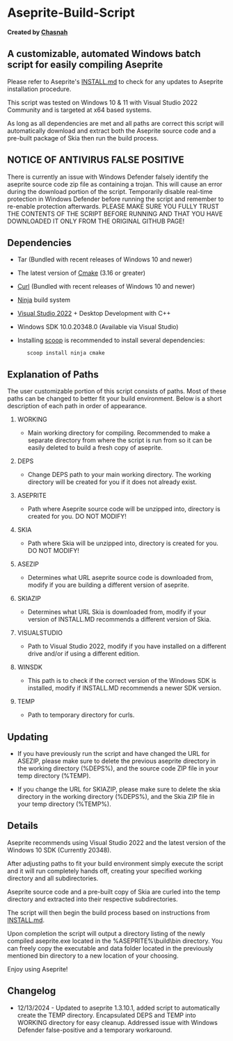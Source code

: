 # Aseprite-Build-Script

**Created by [Chasnah](https://chasnah.com/)**

## A customizable, automated Windows batch script for easily compiling Aseprite

Please refer to Aseprite's [INSTALL.md](https://github.com/aseprite/aseprite/blob/v1.3.13/INSTALL.md) to check for any updates to Aseprite installation procedure.

This script was tested on Windows 10 & 11 with Visual Studio 2022 Community and is targeted at x64 based systems.

As long as all dependencies are met and all paths are correct this script will automatically download and extract
both the Aseprite source code and a pre-built package of Skia then run the build process.

## NOTICE OF ANTIVIRUS FALSE POSITIVE

There is currently an issue with Windows Defender falsely identify the aseprite source code zip file as containing a trojan. This will cause an error during the download portion of the script.
Temporarily disable real-time protection in Windows Defender before running the script and remember to re-enable protection afterwards.
PLEASE MAKE SURE YOU FULLY TRUST THE CONTENTS OF THE SCRIPT BEFORE RUNNING AND THAT YOU HAVE DOWNLOADED IT ONLY FROM THE ORIGINAL GITHUB PAGE!

## Dependencies

* Tar (Bundled with recent releases of Windows 10 and newer)
* The latest version of [Cmake](https://cmake.org) (3.16 or greater)
* [Curl](https://curl.se/) (Bundled with recent releases of Windows 10 and newer)
* [Ninja](https://ninja-build.org/) build system
* [Visual Studio 2022](https://visualstudio.microsoft.com/) + Desktop Development with C++
* Windows SDK 10.0.20348.0 (Available via Visual Studio)
* Installing [scoop](<https://scoop.sh/>) is recommended to install several dependencies:

         scoop install ninja cmake

## Explanation of Paths

The user customizable portion of this script consists of paths. Most of these paths can be changed to better fit your build environment. Below is a short description of each path in order of appearance.

1. WORKING
    * Main working directory for compiling. Recommended to make a separate directory from where the script is run from so it can be easily deleted to build a fresh copy of aseprite.

2. DEPS

    * Change DEPS path to your main working directory. The working directory will be created for you if it does not already exist.

3. ASEPRITE

    * Path where Aseprite source code will be unzipped into, directory is created for you. DO NOT MODIFY!

4. SKIA

    * Path where Skia will be unzipped into, directory is created for you. DO NOT MODIFY!

5. ASEZIP

    * Determines what URL aseprite source code is downloaded from, modify if you are building a different version of aseprite.

6. SKIAZIP

    * Determines what URL Skia is downloaded from, modify if your version of INSTALL.MD recommends a different version of Skia.

7. VISUALSTUDIO

    * Path to Visual Studio 2022, modify if you have installed on a different drive and/or if using a different edition.

8. WINSDK

    * This path is to check if the correct version of the Windows SDK is installed, modify if INSTALL.MD recommends a newer SDK version.

9. TEMP

    * Path to temporary directory for curls.

## Updating

* If you have previously run the script and have changed the URL for ASEZIP, please make sure to delete the previous aseprite directory in the working directory (%DEPS%), and the source code ZIP file in your temp directory (%TEMP).

* If you change the URL for SKIAZIP, please make sure to delete the skia directory in the working directory (%DEPS%), and the Skia ZIP file in your temp directory (%TEMP%).

## Details

Aseprite recommends using Visual Studio 2022 and the latest version of the Windows 10 SDK (Currently 20348).

After adjusting paths to fit your build environment simply execute the script and it will run completely hands off, creating your specified working directory and all subdirectories.

Aseprite source code and a pre-built copy of Skia are curled into the temp directory and extracted into their respective subdirectories.

The script will then begin the build process based on instructions from [INSTALL.md](https://github.com/aseprite/aseprite/blob/main/INSTALL.md).

Upon completion the script will output a directory listing of the newly compiled aseprite.exe located in the
%ASEPRITE%\build\bin directory. You can freely copy the executable and data folder located in the previously mentioned bin directory to a new location of your choosing.

Enjoy using Aseprite!

## Changelog

* 12/13/2024 - Updated to aseprite 1.3.10.1, added script to automatically create the TEMP directory. Encapsulated DEPS and TEMP into WORKING directory for easy cleanup. Addressed issue with Windows Defender false-positive and a temporary workaround.